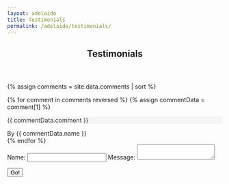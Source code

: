```yaml
---
layout: adelaide
title: Testimonials
permalink: /adelaide/testimonials/
---
```



<div id="main-content" class="main-content testimonial_layout">
	<div class="testimonial_internal_wrapper">
		<!-- <div id="primary" class="content-area testimonial_layout_left">
			Testing left Widget
		</div> -->
		<div id="primary" class="content-area testimonial_layout_right">
			<div id="content" class="site-content" role="main">
							<article id="post-523" class="post-523 page type-page status-publish hentry">
								<header class="entry-header">
									<h1 class="entry-title">Testimonials</h1>
								</header><!-- .entry-header -->
								<div class="entry-content">
									<p><div id="ttshowcase_0"><!-- Custom Styles for Grid Layout of Testimonials Showcase --><style type="text/css" scoped>#ttshowcase_0 .tt_theme_speech .ttshowcase_rl_quote_sided .ttshowcase_rl_quote, 
			         	#ttshowcase_0 .tt_theme_speech .ttshowcase_rl_quote_block .ttshowcase_rl_quote, 
			         	#ttshowcase_0 .tt_theme_speech .ttshowcase_rl_quote_sided .ttshowcase_rl_quote a, 
	         			#ttshowcase_0 .tt_theme_speech .ttshowcase_rl_quote_block .ttshowcase_rl_quote a
			    			{
								background:#f5f5f5;
								color:#333333;
							}#ttshowcase_0 .tt_theme_speech .ttshowcase_rl_quote_block .ttshowcase_rl_quote:after,
							#ttshowcase_0 .tt_theme_speech .tt_quote_info-below .ttshowcase_rl_quote:after,
							#ttshowcase_0 .tt_theme_speech .tt_quote_info-above .ttshowcase_rl_quote:after
							 {
								border-color: #f5f5f5 transparent;
							}#ttshowcase_0 .tt_theme_speech .ttshowcase_rl_quote_sided .ttshowcase_rl_quote:after {
								border-color: transparent #f5f5f5;
							}#ttshowcase_0 .tt_theme_speech .tt_info-left,
							#ttshowcase_0 .tt_theme_speech .tt_info-right
							 {
								width: 20px;
							}</style>
							
<div class="ttshowcase_wrap tt_theme_speech">

{% assign comments = site.data.comments | sort %}

{% for comment in comments reversed %}
  {% assign commentData = comment[1] %}
    <div>
	<div class="ttshowcase_rl_box tt_1cl tt_text_left " id="tt492" ><div class="ttshowcase_rl_breed"><div class="ttshowcase_rl_aditional_info cstm-txt tt_table_cell_right"></div><div class="tt_quote_info-below ttshowcase_rl_quote_block" ><div class="ttshowcase_rl_quote"><p>{{ commentData.comment }}</p>
</div></div><div class="ttshowcase_rl_info_wrap tt_info-below"></div><div class="ttshowcase_rl_title reviewer">By {{ commentData.name }}</div></div></div>
{% endfor %}


<div class="ttshowcase_rl_box tt_1cl tt_text_left " id="tt492" ><div class="ttshowcase_rl_breed"><div class="ttshowcase_rl_aditional_info cstm-txt tt_table_cell_right">
<form method="POST" action="https://api.staticman.net/v2/entry/deftsoftlive/review_task/master/comments">
  <input name="options[redirect]" type="hidden" value="https://bchurrasco.com.au/adelaide/testimonials">
  <input name="options[slug]" type="hidden" value="{{ page.slug }}">
  <label>Name: <input name="fields[name]" type="text"></label>
  <label>Message: <textarea name="fields[comment]"></textarea></label>
  
  <button type="submit">Go!</button>
</form></div></div></div>
